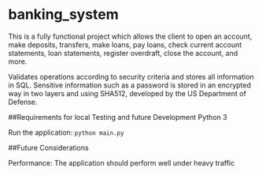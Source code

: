 # banking_system

This is a fully functional project which allows the client to open an account, make deposits, transfers, make loans, pay loans, check current account statements, loan statements, register overdraft, close the account, and more.

Validates operations according to security criteria and stores all information in SQL. Sensitive information such as a password is stored in an encrypted way in two layers and using SHA512, developed by the US Department of Defense.

##Requirements for local Testing and future Development
Python 3

Run the application: `python main.py`

##Future Considerations

Performance: The application should perform well under heavy traffic
